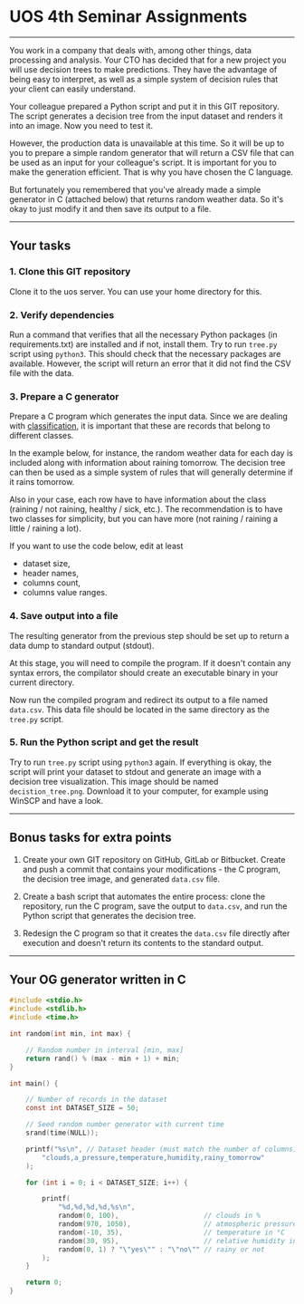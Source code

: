 # UOS 4th Seminar Assignments

-----

You work in a company that deals with, among other things, data processing and analysis. Your CTO has decided that for a new project you will use decision trees to make predictions. They have the advantage of being easy to interpret, as well as a simple system of decision rules that your client can easily understand.

Your colleague prepared a Python script and put it in this GIT repository. The script generates a decision tree from the input dataset and renders it into an image. Now you need to test it.

However, the production data is unavailable at this time. So it will be up to you to prepare a simple random generator that will return a CSV file that can be used as an input for your colleague's script. It is important for you to make the generation efficient. That is why you have chosen the C language. 

But fortunately you remembered that you've already made a simple generator in C (attached below) that returns random weather data. So it's okay to just modify it and then save its output to a file.

-----

## Your tasks

### 1. Clone this GIT repository

Clone it to the uos server. You can use your home directory for this.

### 2. Verify dependencies

Run a command that verifies that all the necessary Python packages (in requirements.txt) are installed and if not, install them. Try to run `tree.py` script using `python3`. This should check that the necessary packages are available. However, the script will return an error that it did not find the CSV file with the data.

### 3. Prepare a C generator

Prepare a C program which generates the input data. Since we are dealing with [classification](https://www.simplilearn.com/tutorials/machine-learning-tutorial/classification-in-machine-learning#what_is_classification), it is important that these are records that belong to different classes.

In the example below, for instance, the random weather data for each day is included along with information about raining tomorrow. The decision tree can then be used as a simple system of rules that will generally determine if it rains tomorrow.

Also in your case, each row have to have information about the class (raining / not raining, healthy / sick, etc.). The recommendation is to have two classes for simplicity, but you can have more (not raining / raining a little / raining a lot).

If you want to use the code below, edit at least

- dataset size,
- header names,
- columns count,
- columns value ranges.

### 4. Save output into a file

The resulting generator from the previous step should be set up to return a data dump to standard output (stdout). 

At this stage, you will need to compile the program. If it doesn't contain any syntax errors, the compilator should create an executable binary in your current directory.

Now run the compiled program and redirect its output to a file named `data.csv`. This data file should be located in the same directory as the `tree.py` script.

### 5. Run the Python script and get the result

Try to run `tree.py` script using `python3` again. If everything is okay, the script will print your dataset to stdout and generate an image with a decision tree visualization. This image should be named `decistion_tree.png`. Download it to your computer, for example using WinSCP and have a look.

-----

## Bonus tasks for extra points

1. Create your own GIT repository on GitHub, GitLab or Bitbucket. Create and push a commit that contains your modifications - the C program, the decision tree image, and generated `data.csv` file.

2. Create a bash script that automates the entire process: clone the repository, run the C program, save the output to `data.csv`, and run the Python script that generates the decision tree.

3. Redesign the C program so that it creates the `data.csv` file directly after execution and doesn't return its contents to the standard output.

-----

## Your OG generator written in C

```c
#include <stdio.h>
#include <stdlib.h>
#include <time.h>

int random(int min, int max) {

    // Random number in interval [min, max]
    return rand() % (max - min + 1) + min;
}

int main() {

    // Number of records in the dataset
    const int DATASET_SIZE = 50;

    // Seed random number generator with current time
    srand(time(NULL));

    printf("%s\n", // Dataset header (must match the number of columns)
        "clouds,a_pressure,temperature,humidity,rainy_tomorrow"
    );

    for (int i = 0; i < DATASET_SIZE; i++) {

        printf(
            "%d,%d,%d,%d,%s\n",
            random(0, 100),                     // clouds in %
            random(970, 1050),                  // atmospheric pressure in hPa 
            random(-10, 35),                    // temperature in °C
            random(30, 95),                     // relative humidity in %
            random(0, 1) ? "\"yes\"" : "\"no\"" // rainy or not
        );
    }

    return 0;
}
```